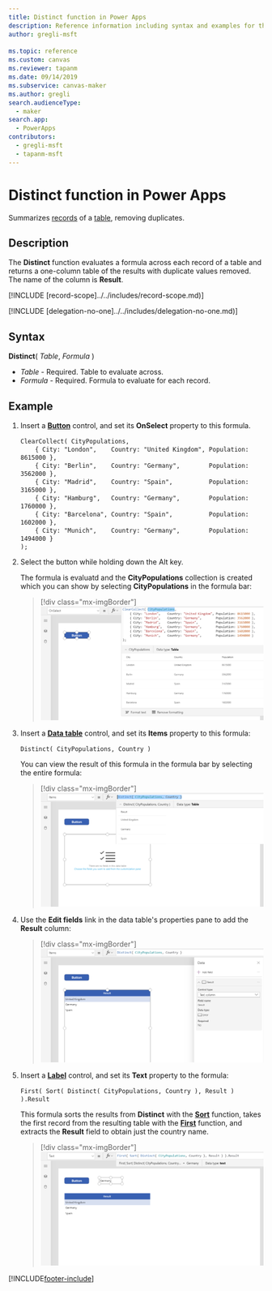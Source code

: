 ```yaml
---
title: Distinct function in Power Apps
description: Reference information including syntax and examples for the Distinct function in Power Apps.
author: gregli-msft

ms.topic: reference
ms.custom: canvas
ms.reviewer: tapanm
ms.date: 09/14/2019
ms.subservice: canvas-maker
ms.author: gregli
search.audienceType: 
  - maker
search.app: 
  - PowerApps
contributors:
  - gregli-msft
  - tapanm-msft
---
```

# Distinct function in Power Apps
Summarizes [records](/power-apps/maker/canvas-apps/working-with-tables#records) of a [table](/power-apps/maker/canvas-apps/working-with-tables), removing duplicates.

## Description
The **Distinct** function evaluates a formula across each record of a table and returns a one-column table of the results with duplicate values removed.  The name of the column is **Result**.  

[!INCLUDE [record-scope]../../includes/record-scope.md)]

[!INCLUDE [delegation-no-one]../../includes/delegation-no-one.md)]

## Syntax
**Distinct**( *Table*, *Formula* )

* *Table* - Required.  Table to evaluate across.
* *Formula* - Required.  Formula to evaluate for each record.

## Example

1. Insert a [**Button**](/power-apps/maker/canvas-apps/controls/control-button) control, and set its **OnSelect** property to this formula.

    ```powerapps-dot
    ClearCollect( CityPopulations,
        { City: "London",    Country: "United Kingdom", Population: 8615000 },
        { City: "Berlin",    Country: "Germany",        Population: 3562000 },
        { City: "Madrid",    Country: "Spain",          Population: 3165000 },
        { City: "Hamburg",   Country: "Germany",        Population: 1760000 },
        { City: "Barcelona", Country: "Spain",          Population: 1602000 },
        { City: "Munich",    Country: "Germany",        Population: 1494000 }
    );
    ```

1. Select the button while holding down the Alt key.

    The formula is evaluatd and the **CityPopulations** collection is created which you can show by selecting **CityPopulations** in the formula bar:

    > [!div class="mx-imgBorder"]
    > ![CityPopulations collection shown in result view.](media/function-distinct/citypopulations-create.png)

1. Insert a [**Data table**](/power-apps/maker/canvas-apps/controls/control-data-table) control, and set its **Items** property to this formula:

    ```powerapps-dot
    Distinct( CityPopulations, Country )
    ```

    You can view the result of this formula in the formula bar by selecting the entire formula:

    > [!div class="mx-imgBorder"]
    > ![Output from Distinct function shown in result view.](media/function-distinct/citypopulations-distinct.png)

1. Use the **Edit fields** link in the data table's properties pane to add the **Result** column:

    > [!div class="mx-imgBorder"]
    > ![Output from Distinct function shown in data table.](media/function-distinct/citypopulations-datatable.png)

1. Insert a [**Label**](/power-apps/maker/canvas-apps/controls/control-text-box) control, and set its **Text** property to the formula:

    ```powerapps-dot
    First( Sort( Distinct( CityPopulations, Country ), Result ) ).Result
    ```

    This formula sorts the results from **Distinct** with the [**Sort**](function-sort.md) function, takes the first record from the resulting table with the [**First**](function-first-last.md) function, and extracts the **Result** field to obtain just the country name.

    > [!div class="mx-imgBorder"]
    > ![Output from Distinct function showing the first country by name.](media/function-distinct/citypopulations-first.png)

     


[!INCLUDE[footer-include](../../includes/footer-banner.md)]